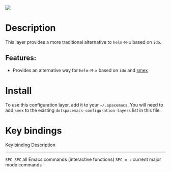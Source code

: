 ![](img/smex.png)

Description
===========

This layer provides a more traditional alternative to `helm-M-x` based
on `ido`.

Features:
---------

-   Provides an alternative way for `helm-M-x` based on `ido` and
    [smex](https://github.com/nonsequitur/smex)

Install
=======

To use this configuration layer, add it to your `~/.spacemacs`. You will
need to add `smex` to the existing `dotspacemacs-configuration-layers`
list in this file.

Key bindings
============

  Key binding   Description
  ------------- --------------------------------------------
  `SPC SPC`     all Emacs commands (interactive functions)
  `SPC m :`     current major mode commands
